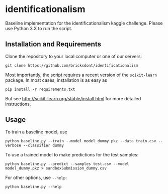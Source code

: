# identificationalism
Baseline implementation for the identificationalism kaggle challenge. Please use Python 3.X to run the script.

## Installation and Requirements

Clone the repository to your local computer or one of our servers:

    git clone https://github.com/bricksdont/identificationalism

Most importantly, the script requires a recent version of the `scikit-learn` package. In most cases, installation is as easy as

    pip install -r requirements.txt

But see http://scikit-learn.org/stable/install.html for more detailed instructions.

## Usage

To train a baseline model, use

    python baseline.py --train --model model_dummy.pkz --data train.csv --verbose --classifier dummy

To use a trained model to make predictions for the test samples:

    python baseline.py --predict --samples test.csv --model model_dummy.pkz > sandboxSubmission_dummy.csv

For other options, use `--help`:

    python baseline.py --help
